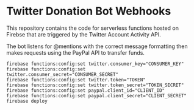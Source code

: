 # Twitter Donation Bot Webhooks

This repository contains the code for serverless functions hosted on Firebse that are triggered by the Twitter Account Activity API.

The bot listens for @mentions with the correct message formatting then makes requests using the PayPal API to transfer funds.

```
firebase functions:config:set twitter.consumer_key="CONSUMER_KEY"
firebase functions:config:set twitter.consumer_secret="CONSUMER_SECRET"
firebase functions:config:set twitter.token="TOKEN"
firebase functions:config:set twitter.token_secret="TOKEN_SECRET"
firebase functions:config:set paypal.client_id="CLIENT_ID"
firebase functions:config:set paypal.client_secret="CLIENT_SECRET"
firebase deploy
```
